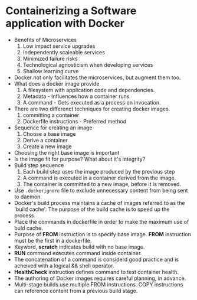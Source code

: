 # Containerizing a Software application with Docker

* Benefits of Microservices
    1. Low impact service upgrades
    2. Independently scaleable services
    3. Minimized failure risks
    4. Technological agnosticism when developing services
    5. Shallow learning curve
* Docker not only facilitates the microservices, but augment them too.
* What does a docker image provide 
    1. A filesystem with application code and dependencies.
    2. Metadata - Influences how a container runs
    3. A command - Gets executed as a process on invocation.
* There are two differenct techniques for creating docker images.
    1. committing a container
    2. Dockerfile instructions -  Preferred method
* Sequence for creating an image
    1. Choose a base image
    2. Derive a container
    3. Create a new image
* Choosing the right base image is important
* Is the image fit for purpose? What about it's integrity?
* Build step sequence
    1. Each build step uses the image produced by the previous step 
    2. A command is executed in a container derived from the image.
    3. The container is committed to a new image, before it is removed.
* Use `.dockerignore` file to exclude unnecessary content from being sent to daemon.
* Docker's build process maintains a cache of images referred to as the 'build cache'. The purpose of the build cache is to speed up the process.
* Place the commands in dockerfile in order to make the maximum use of buld cache.
* Purpose of **FROM** instruction is to specify base image. **FROM** instruction must be the first in a dockerfile.
* Keyword, **scratch** indicates build with no base image.
* **RUN** command executes command inside container.
* The concatenation of a command is considerd good practice and is acheived with a logical && shell operator.
* **HealthCheck** instruction defines command to test container health.
* The authoring of Docker images requires careful planning, in advance.
* Multi-stage builds use multiple FROM instructions. COPY instructions can reference content from a previous build stage.